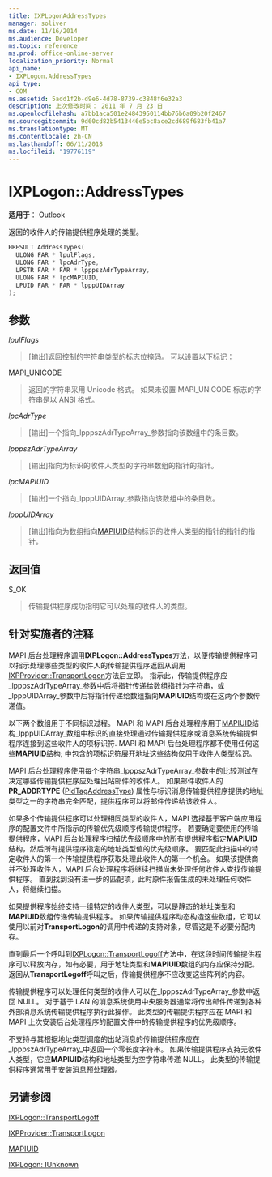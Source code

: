 ```yaml
---
title: IXPLogonAddressTypes
manager: soliver
ms.date: 11/16/2014
ms.audience: Developer
ms.topic: reference
ms.prod: office-online-server
localization_priority: Normal
api_name:
- IXPLogon.AddressTypes
api_type:
- COM
ms.assetid: 5add1f2b-d9e6-4d78-8739-c3848f6e32a3
description: 上次修改时间： 2011 年 7 月 23 日
ms.openlocfilehash: a7bb1aca501e24843950114bb76b6a09b20f2467
ms.sourcegitcommit: 9d60cd82b5413446e5bc8ace2cd689f683fb41a7
ms.translationtype: MT
ms.contentlocale: zh-CN
ms.lasthandoff: 06/11/2018
ms.locfileid: "19776119"
---
```

# <a name="ixplogonaddresstypes"></a>IXPLogon::AddressTypes

  
  
**适用于**： Outlook 
  
返回的收件人的传输提供程序处理的类型。
  
```cpp
HRESULT AddressTypes(
  ULONG FAR * lpulFlags,
  ULONG FAR * lpcAdrType,
  LPSTR FAR * FAR * lpppszAdrTypeArray,
  ULONG FAR * lpcMAPIUID,
  LPUID FAR * FAR * lpppUIDArray
);
```

## <a name="parameters"></a>参数

 _lpulFlags_
  
> [输出]返回控制的字符串类型的标志位掩码。 可以设置以下标记：
    
MAPI_UNICODE 
  
> 返回的字符串采用 Unicode 格式。 如果未设置 MAPI_UNICODE 标志的字符串是以 ANSI 格式。
    
 _lpcAdrType_
  
> [输出]一个指向_lpppszAdrTypeArray_参数指向该数组中的条目数。 
    
 _lpppszAdrTypeArray_
  
> [输出]指向为标识的收件人类型的字符串数组的指针的指针。
    
 _lpcMAPIUID_
  
> [输出]一个指向_lpppUIDArray_参数指向该数组中的条目数。 
    
 _lpppUIDArray_
  
> [输出]指向为数组指向[MAPIUID](mapiuid.md)结构标识的收件人类型的指针的指针的指针。 
    
## <a name="return-value"></a>返回值

S_OK 
  
> 传输提供程序成功指明它可以处理的收件人的类型。
    
## <a name="notes-to-implementers"></a>针对实施者的注释

MAPI 后台处理程序调用**IXPLogon::AddressTypes**方法，以便传输提供程序可以指示处理哪些类型的收件人的传输提供程序返回从调用[IXPProvider::TransportLogon](ixpprovider-transportlogon.md)方法后立即。 指示此，传输提供程序应_lpppszAdrTypeArray_参数中后将指针传递给数组指针为字符串，或_lpppUIDArray_参数中后将指针传递给数组指向**MAPIUID**结构或在这两个参数传递值。 
  
以下两个数组用于不同标识过程。 MAPI 和 MAPI 后台处理程序用于[MAPIUID](mapiuid.md)结构_lpppUIDArray_数组中标识的直接处理通过传输提供程序或消息系统传输提供程序连接到这些收件人的项标识符. MAPI 和 MAPI 后台处理程序都不使用任何这些**MAPIUID**结构; 中包含的项标识符展开地址这些结构仅用于收件人类型标识。 
  
MAPI 后台处理程序使用每个字符串_lpppszAdrTypeArray_参数中的比较测试在决定哪些传输提供程序应处理出站邮件的收件人。 如果邮件收件人的**PR_ADDRTYPE** ([PidTagAddressType](pidtagaddresstype-canonical-property.md)) 属性与标识消息传输提供程序提供的地址类型之一的字符串完全匹配，提供程序可以将邮件传递给该收件人。
  
如果多个传输提供程序可以处理相同类型的收件人，MAPI 选择基于客户端应用程序的配置文件中所指示的传输优先级顺序传输提供程序。 若要确定要使用的传输提供程序，MAPI 后台处理程序扫描优先级顺序中的所有提供程序指定**MAPIUID**结构，然后所有提供程序指定的地址类型值的优先级顺序。 要匹配此扫描中的特定收件人的第一个传输提供程序获取处理此收件人的第一个机会。 如果该提供商并不处理收件人，MAPI 后台处理程序将继续扫描尚未处理任何收件人查找传输提供程序。 直到找到没有进一步的匹配项，此时原件报告生成的未处理任何收件人，将继续扫描。 
  
如果提供程序始终支持一组特定的收件人类型，可以是静态的地址类型和**MAPIUID**数组传递传输提供程序。 如果传输提供程序动态构造这些数组，它可以使用以前对**TransportLogon**的调用中传递的支持对象，尽管这是不必要分配内存。
  
直到最后一个呼叫到[IXPLogon::TransportLogoff](ixplogon-transportlogoff.md)方法中，在这段时间传输提供程序可以释放内存，如有必要，用于地址类型和**MAPIUID**数组的内存应保持分配。 返回从**TransportLogoff**呼叫之后，传输提供程序不应改变这些阵列的内容。 
  
传输提供程序可以处理任何类型的收件人可以在_lpppszAdrTypeArray_参数中返回 NULL。 对于基于 LAN 的消息系统使用中央服务器通常将传出邮件传递到各种外部消息系统传输提供程序执行此操作。 此类型的传输提供程序应在 MAPI 和 MAPI 上次安装后台处理程序的配置文件中的传输提供程序的优先级顺序。 
  
不支持与其根据地址类型调度的出站消息的传输提供程序应在_lpppszAdrTypeArray_中返回一个零长度字符串。 如果传输提供程序支持无收件人类型，它应**MAPIUID**结构和地址类型为空字符串传递 NULL。 此类型的传输提供程序通常用于安装消息预处理器。 
  
## <a name="see-also"></a>另请参阅



[IXPLogon::TransportLogoff](ixplogon-transportlogoff.md)
  
[IXPProvider::TransportLogon](ixpprovider-transportlogon.md)
  
[MAPIUID](mapiuid.md)
  
[IXPLogon: IUnknown](ixplogoniunknown.md)

